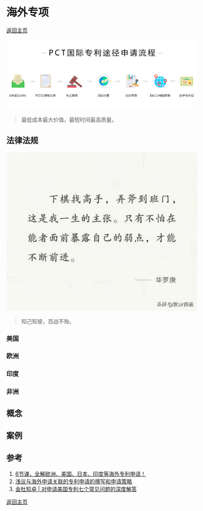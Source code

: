 # 海外专项
[返回主页](/)

![](/img/PCTprocess.jpeg)
> 最低成本最大价值，最短时间最高质量。

## 法律法规

![](/img/benchmarking.jpeg)
> 知己知彼，百战不殆。

### 美国

### 欧洲

### 印度

### 非洲

## 概念

## 案例

## 参考

1. [6节课，全解欧洲、美国、日本、印度等海外专利申请！](http://www.iprdaily.cn/article_21962.html)
2. [浅议与海外申请关联的专利申请的撰写和申请策略](https://www.jianshu.com/p/08532fa485cc)
3. [金杜知卓 | 对申请美国专利七个常见问题的深度解答](https://mp.weixin.qq.com/s/OQJn0B41vb4oG3nEWfg_3g)

[返回主页](/)
